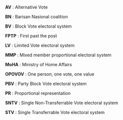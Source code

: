**AV** : Alternative Vote

**BN** : Barisan Nasional coalition

**BV** : Block Vote electoral system 

**FPTP** : First past the post

**LV** : Limited Vote electoral system

**MMP** : Mixed member proportional electoral system

**MoHA** : Ministry of Home Affairs 

**OPOVOV** : One person, one vote, one value

**PBV** : Party Block Vote electoral system

**PR** : Proportional representation

**SNTV** : Single Non-Transferrable Vote electoral system

**STV** : Single Transferrable Vote electoral system 
